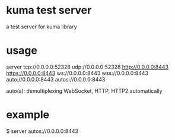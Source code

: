 # kuma test server
a test server for kuma library

# usage
  server tcp://0.0.0.0:52328
         udp://0.0.0.0:52328
         http://0.0.0.0:8443
         https://0.0.0.0:8443
         ws://0.0.0.0:8443
         wss://0.0.0.0:8443
         auto://0.0.0.0:8443
         autos://0.0.0.0:8443

  auto(s): demultiplexing WebSocket, HTTP, HTTP2 automatically

# example
  $ server autos://0.0.0.0:8443
